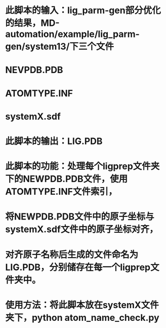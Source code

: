 # 此脚本的输入：lig_parm-gen部分优化的结果，MD-automation/example/lig_parm-gen/system13/下三个文件
#              NEVPDB.PDB
#              ATOMTYPE.INF
#             systemX.sdf
# 此脚本的输出：LIG.PDB
# 此脚本的功能：处理每个ligprep文件夹下的NEWPDB.PDB文件，使用ATOMTYPE.INF文件索引，
#             将NEWPDB.PDB文件中的原子坐标与systemX.sdf文件中的原子坐标对齐，
#              对齐原子名称后生成的文件命名为LIG.PDB，分别储存在每一个ligprep文件夹中。
# 使用方法：将此脚本放在systemX文件夹下，python atom_name_check.py

